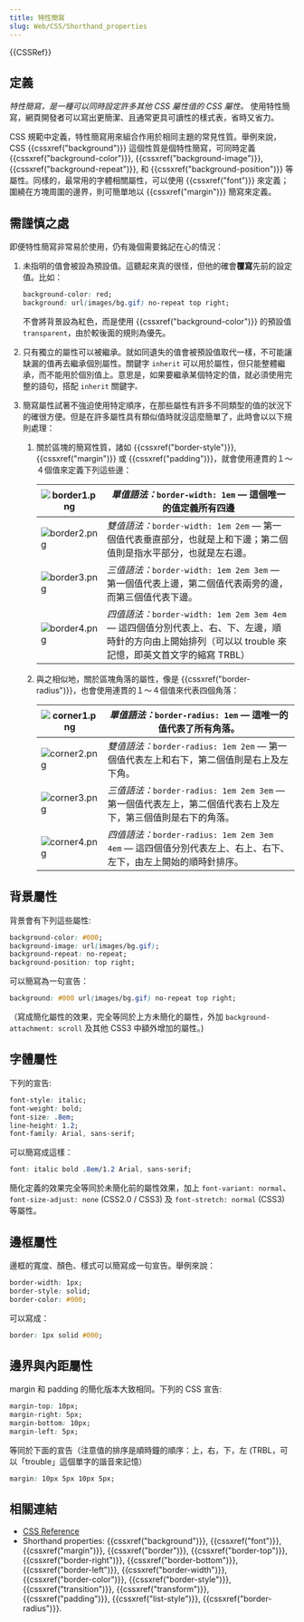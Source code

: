 ```yaml
---
title: 特性簡寫
slug: Web/CSS/Shorthand_properties
---
```


{{CSSRef}}

## 定義

_特性簡寫，是一種可以同時設定許多其他 CSS 屬性值的 CSS 屬性。_ 使用特性簡寫，網頁開發者可以寫出更簡潔、且通常更具可讀性的樣式表，省時又省力。

CSS 規範中定義，特性簡寫用來組合作用於相同主題的常見性質。舉例來說，CSS {{cssxref("background")}} 這個性質是個特性簡寫，可同時定義 {{cssxref("background-color")}}, {{cssxref("background-image")}}, {{cssxref("background-repeat")}}, 和 {{cssxref("background-position")}} 等屬性。同樣的，最常用的字體相關屬性，可以使用 {{cssxref("font")}} 來定義；圍繞在方塊周圍的邊界，則可簡單地以 {{cssxref("margin")}} 簡寫來定義。

## 需謹慎之處

即便特性簡寫非常易於使用，仍有幾個需要銘記在心的情況：

1. 未指明的值會被設為預設值。這聽起來真的很怪，但他的確會**覆寫**先前的設定值。比如：

    ```css
    background-color: red;
    background: url(images/bg.gif) no-repeat top right;
    ```

    不會將背景設為紅色，而是使用 {{cssxref("background-color")}} 的預設值 `transparent`，由於較後面的規則為優先。

2. 只有獨立的屬性可以被繼承。就如同遺失的值會被預設值取代一樣，不可能讓缺漏的值再去繼承個別屬性。關鍵字 `inherit` 可以用於屬性，但只能整體繼承，而不能用於個別值上。意思是，如果要繼承某個特定的值，就必須使用完整的語句，搭配 `inherit` 關鍵字`。`
3. 簡寫屬性試著不強迫使用特定順序，在那些屬性有許多不同類型的值的狀況下的確很方便。但是在許多屬性具有類似值時就沒這麼簡單了，此時會以以下規則處理：

    1. 關於區塊的簡寫性質，諸如 {{cssxref("border-style")}}, {{cssxref("margin")}} 或 {{cssxref("padding")}}，就會使用連貫的１～４個值來定義下列這些邊：

        | ![border1.png](/files/3646/border1.png) | _單值語法：_`border-width: 1em` — 這個唯一的值定義所有四邊                                                                                                 |
        | --------------------------------------- | ---------------------------------------------------------------------------------------------------------------------------------------------------------- |
        | ![border2.png](/files/3647/border2.png) | _雙值語法：_`border-width: 1em 2em` — 第一個值代表垂直部分，也就是上和下邊；第二個值則是指水平部分，也就是左右邊。                                         |
        | ![border3.png](/files/3648/border3.png) | _三值語法：_`border-width: 1em 2em 3em` — 第一個值代表上邊，第二個值代表兩旁的邊，而第三個值代表下邊。                                                     |
        | ![border4.png](/files/3649/border4.png) | _四值語法：_`border-width: 1em 2em 3em 4em` — 這四個值分別代表上、右、下、左邊，順時針的方向由上開始排列（可以以 trouble 來記憶，即英文首文字的縮寫 TRBL） |

    2. 與之相似地，關於區塊角落的屬性，像是 {{cssxref("border-radius")}}，也會使用連貫的１～４個值來代表四個角落：

        | ![corner1.png](/files/3650/corner1.png) | _單值語法：_`border-radius: 1em` — 這唯一的值代表了所有角落。                                                   |
        | --------------------------------------- | --------------------------------------------------------------------------------------------------------------- |
        | ![corner2.png](/files/3651/corner2.png) | _雙值語法：_`border-radius: 1em 2em` — 第一個值代表左上和右下，第二個值則是右上及左下角。                       |
        | ![corner3.png](/files/3652/corner3.png) | _三值語法：_`border-radius: 1em 2em 3em` — 第一個值代表左上，第二個值代表右上及左下，第三個值則是右下的角落。   |
        | ![corner4.png](/files/3653/corner4.png) | _四值語法：_`border-radius: 1em 2em 3em 4em` — 這四個值分別代表左上、右上、右下、左下，由左上開始的順時針排序。 |

## 背景屬性

背景會有下列這些屬性:

```css
background-color: #000;
background-image: url(images/bg.gif);
background-repeat: no-repeat;
background-position: top right;
```

可以簡寫為一句宣告：

```css
background: #000 url(images/bg.gif) no-repeat top right;
```

（寫成簡化屬性的效果，完全等同於上方未簡化的屬性，外加 `background-attachment: scroll` 及其他 CSS3 中額外增加的屬性。)

## 字體屬性

下列的宣告:

```css
font-style: italic;
font-weight: bold;
font-size: .8em;
line-height: 1.2;
font-family: Arial, sans-serif;
```

可以簡寫成這樣：

```css
font: italic bold .8em/1.2 Arial, sans-serif;
```

簡化定義的效果完全等同於未簡化前的屬性效果，加上 `font-variant: normal`、`font-size-adjust: none` (CSS2.0 / CSS3) 及 `font-stretch: normal` (CSS3) 等屬性。

## 邊框屬性

邊框的寬度、顏色、樣式可以簡寫成一句宣告。舉例來說：

```css
border-width: 1px;
border-style: solid;
border-color: #000;
```

可以寫成：

```css
border: 1px solid #000;
```

## 邊界與內距屬性

margin 和 padding 的簡化版本大致相同。下列的 CSS 宣告:

```css
margin-top: 10px;
margin-right: 5px;
margin-bottom: 10px;
margin-left: 5px;
```

等同於下面的宣告（注意值的排序是順時鐘的順序：上，右，下，左 (TRBL，可以「trouble」這個單字的諧音來記憶）

```css
margin: 10px 5px 10px 5px;
```

## 相關連結

- [CSS Reference](/zh-TW/docs/CSS/CSS_Reference)
- Shorthand properties: {{cssxref("background")}}, {{cssxref("font")}}, {{cssxref("margin")}}, {{cssxref("border")}}, {{cssxref("border-top")}}, {{cssxref("border-right")}}, {{cssxref("border-bottom")}}, {{cssxref("border-left")}}, {{cssxref("border-width")}}, {{cssxref("border-color")}}, {{cssxref("border-style")}}, {{cssxref("transition")}}, {{cssxref("transform")}}, {{cssxref("padding")}}, {{cssxref("list-style")}}, {{cssxref("border-radius")}}.
